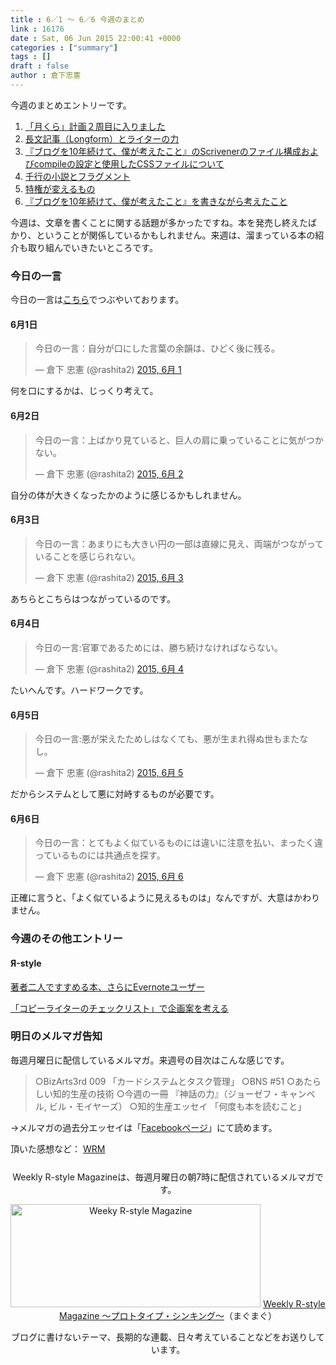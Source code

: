 ```yaml
---
title : 6／1 〜 6／6 今週のまとめ
link : 16176
date : Sat, 06 Jun 2015 22:00:41 +0000
categories : ["summary"]
tags : []
draft : false
author : 倉下忠憲
---
```


今週のまとめエントリーです。
 
<ol>
<li><a href="https://rashita.net/blog/?p=16126" target="_blank">「月くら」計画２周目に入りました</a></li>
<li><a href="https://rashita.net/blog/?p=16131" target="_blank">長文記事（Longform）とライターの力</a></li>
<li><a href="https://rashita.net/blog/?p=16140" target="_blank">『ブログを10年続けて、僕が考えたこと』のScrivenerのファイル構成およびcompileの設定と使用したCSSファイルについて</a></li>
<li><a href="https://rashita.net/blog/?p=16161" target="_blank">千行の小説とフラグメント</a></li>
<li><a href="https://rashita.net/blog/?p=16166" target="_blank">特権が変えるもの</a></li>
<li><a href="https://rashita.net/blog/?p=16172" target="_blank">『ブログを10年続けて、僕が考えたこと』を書きながら考えたこと</a></li>
</ol>

今週は、文章を書くことに関する話題が多かったですね。本を発売し終えたばかり、ということが関係しているかもしれません。来週は、溜まっている本の紹介も取り組んでいきたいところです。

<h3>今日の一言</h3>
今日の一言は<a href="http://twitter.com/rashita2 ">こちら</a>でつぶやいております。

<h4>6月1日</h4>

<blockquote class="twitter-tweet" lang="ja"><p lang="ja" dir="ltr">今日の一言：自分が口にした言葉の余韻は、ひどく後に残る。</p>&mdash; 倉下 忠憲 (@rashita2) <a href="https://twitter.com/rashita2/status/605360479335124993">2015, 6月 1</a></blockquote>
<script async src="//platform.twitter.com/widgets.js" charset="utf-8"></script>

何を口にするかは、じっくり考えて。

<h4>6月2日</h4>

<blockquote class="twitter-tweet" lang="ja"><p lang="ja" dir="ltr">今日の一言：上ばかり見ていると、巨人の肩に乗っていることに気がつかない。</p>&mdash; 倉下 忠憲 (@rashita2) <a href="https://twitter.com/rashita2/status/605721901084721154">2015, 6月 2</a></blockquote>
<script async src="//platform.twitter.com/widgets.js" charset="utf-8"></script>

自分の体が大きくなったかのように感じるかもしれません。

<h4>6月3日</h4>

<blockquote class="twitter-tweet" lang="ja"><p lang="ja" dir="ltr">今日の一言：あまりにも大きい円の一部は直線に見え、両端がつながっていることを感じられない。</p>&mdash; 倉下 忠憲 (@rashita2) <a href="https://twitter.com/rashita2/status/606096513232601089">2015, 6月 3</a></blockquote>
<script async src="//platform.twitter.com/widgets.js" charset="utf-8"></script>

あちらとこちらはつながっているのです。

<h4>6月4日</h4>

<blockquote class="twitter-tweet" lang="ja"><p lang="ja" dir="ltr">今日の一言:官軍であるためには、勝ち続けなければならない。</p>&mdash; 倉下 忠憲 (@rashita2) <a href="https://twitter.com/rashita2/status/606380100771135489">2015, 6月 4</a></blockquote>
<script async src="//platform.twitter.com/widgets.js" charset="utf-8"></script>

たいへんです。ハードワークです。

<h4>6月5日</h4>

<blockquote class="twitter-tweet" lang="ja"><p lang="ja" dir="ltr">今日の一言:悪が栄えたためしはなくても、悪が生まれ得ぬ世もまたなし。</p>&mdash; 倉下 忠憲 (@rashita2) <a href="https://twitter.com/rashita2/status/606772043070083072">2015, 6月 5</a></blockquote>
<script async src="//platform.twitter.com/widgets.js" charset="utf-8"></script>

だからシステムとして悪に対峙するものが必要です。

<h4>6月6日</h4>

<blockquote class="twitter-tweet" lang="ja"><p lang="ja" dir="ltr">今日の一言：とてもよく似ているものには違いに注意を払い、まったく違っているものには共通点を探す。</p>&mdash; 倉下 忠憲 (@rashita2) <a href="https://twitter.com/rashita2/status/607079883060051970">2015, 6月 6</a></blockquote>
<script async src="//platform.twitter.com/widgets.js" charset="utf-8"></script>

正確に言うと、「よく似ているように見えるものは」なんですが、大意はかわりません。

<h3>今週のその他エントリー</h3>

<H4>Я-style</H4>

<a href="http://rashita.net/blog2/?p=733" target="_blank">著者二人ですすめる本、さらにEvernoteユーザー</a>

<a href="http://rashita.net/blog2/?p=713" target="_blank">「コピーライターのチェックリスト」で企画案を考える</a>


<h3>明日のメルマガ告知</h3>
毎週月曜日に配信しているメルマガ。来週号の目次はこんな感じです。
<blockquote>
○BizArts3rd 009 「カードシステムとタスク管理」
○BNS #51
○あたらしい知的生産の技術
○今週の一冊 『神話の力』（ジョーゼフ・キャンベル, ビル・モイヤーズ）
○知的生産エッセイ 「何度も本を読むこと」
</blockquote>
→メルマガの過去分エッセイは「<a href="http://www.facebook.com/home.php#!/rashitaportal">Facebookページ</a>」にて読めます。

頂いた感想など：
<a class="twitter-timeline"  href="https://twitter.com/rashita2/timelines/427262290753097729"  data-widget-id="427265271171010561">WRM</a>
    <script>!function(d,s,id){var js,fjs=d.getElementsByTagName(s)[0],p=/^http:/.test(d.location)?'http':'https';if(!d.getElementById(id)){js=d.createElement(s);js.id=id;js.src=p+"://platform.twitter.com/widgets.js";fjs.parentNode.insertBefore(js,fjs);}}(document,"script","twitter-wjs");</script>


<div style="text-align:center;margin-top:25px;">
Weekly R-style Magazineは、毎週月曜日の朝7時に配信されているメルマガです。

<a href="http://www.mag2.com/m/0001185133.html" target="_blank"><img src="https://rashita.net/blog/wp-content/uploads/2010/09/mmbanner.jpg" alt="Weeky R-style Magazine" width="400" height="165" class="alignnone size-full wp-image-12201" /></a>
<a href="http://www.mag2.com/m/0001185133.html" target="_blank">Weekly R-style Magazine ～プロトタイプ・シンキング～</a>（まぐまぐ）

ブログに書けないテーマ、長期的な連載、日々考えていることなどをお送りしています。
</div> 